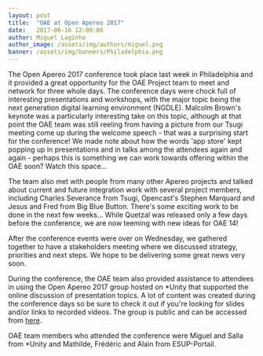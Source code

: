 ```yaml
---
layout: post
title:  "OAE at Open Apereo 2017"
date:   2017-06-16 12:00:00
author: Miguel Laginha
author_image: /assets/img/authors/miguel.png
banner: /assets/img/banners/Philadelphia.png
---
```

<p>The Open Apereo 2017 conference took place last week in Philadelphia and it provided a great opportunity for the OAE Project team to meet and network for three whole days. The conference days were chock full of interesting presentations and workshops, with the major topic being the next generation digital learning environment (NGDLE). Malcolm Brown's keynote was a particularly interesting take on this topic, although at that point the OAE team was still reeling from having a picture from our Tsugi meeting come up during the welcome speech - that was a surprising start for the conference! We made note about how the words 'app store' kept popping up in presentations and in talks among the attendees again and again - perhaps this is something we can work towards offering within the OAE soon? Watch this space...</p>
<!--more-->
<p>The team also met with people from many other Apereo projects and talked about current and future integration work with several project members, including Charles Severance from Tsugi, Opencast's Stephen Marquard and Jesus and Fred from Big Blue Button. There's some exciting work to be done in the next few weeks... While Quetzal was released only a few days before the conference, we are now teeming with new ideas for OAE 14!</p>

<p>After the conference events were over on Wednesday, we gathered together to have a stakeholders meeting where we discussed strategy, priorities and next steps. We hope to be delivering some great news very soon.</p>

<p>During the conference, the OAE team also provided assistance to attendees in using the Open Apereo 2017 group hosted on *Unity that supported the online discussion of presentation topics. A lot of content was created during the conference days so be sure to check it out if you're looking for slides and/or links to recorded videos. The group is public and can be accessed from <a href="http://unity.ac/openapereo2017/">here</a>.</p>

<p>OAE team members who attended the conference were Miguel and Salla from *Unity and Mathilde, Frédéric and Alain from ESUP-Portail.</p>